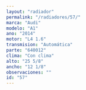 ```yaml
---
layout: "radiador"
permalink: "/radiadores/57/"
marca: "Audi"
modelo: "A1"
ano: "2014"
motor: "L4 1.6"
transmision: "Automática"
parte: "640012"
clima: "Con clima"
alto: "25 5/8"
ancho: "12 1/8"
observaciones: ""
id: "57"
---
```


